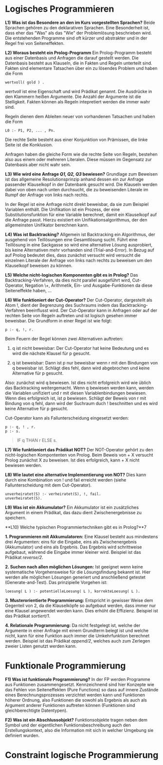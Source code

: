 # Logisches Programmieren

**L1) Was ist das Besondere an den im Kurs vorgestellten Sprachen?**
Beide Sprachen gehören zu den deklarativen Sprachen. Eine Besonderheit ist, dass eher das "Was" als das "Wie" der Problemlösung beschrieben wird. Die entstehenden Programme sind oft kürzer und abstrakter und in der Regel frei von Seiteneffekten.

**L2) Woraus besteht ein Prolog-Programm**
Ein Prolog-Programm besteht aus einer Datenbasis und Anfragen die darauf gestellt werden. Die Datenbasis besteht aus Klauseln, die in Fakten und Regeln unterteilt sind. Fakten sind elementare Tatsachen über ein zu lösendes Problem und haben die Form

	wertvoll( gold ) .

*wertvoll* ist eine Eigenschaft und wird Prädikat genannt. Die Ausdrücke in den Klammern heißen Argumente. Die Anzahl der Argumente ist die Stelligkeit. Fakten können als Regeln intepretiert werden die immer wahr sind.

Regeln dienen dem Ableiten neuer von vorhandenen Tatsachen und haben die Form

	L0 :- P1, P2, ... , Pn.

Die rechte Seite besteht aus einer Konjunktion von Prämissen, die linke Seite ist die Konklusion.

Anfragen haben die gleiche Form wie die rechte Seite von Regeln, bestehen also aus einem oder mehreren Literalen. Diese müssen im Gegensatz zur Datenbasis aber nicht wahr sein.

**L3) Wie wird eine Anfrage *Q1, Q2, Q3* bewiesen?**
Grundlage zum Beweisen ist das allgemeine Resolutionsprinzip anhand dessen ein zur Anfrage passender Klauselkopf in der Datenbank gesucht wird. Die Klauseln werden dabei von oben nach unten durchsucht, die zu beweisenden Literale im Rumpf der Anfrage von links nach rechts.

In der Regel ist eine Anfrage nicht direkt beweisbar, da sie zum Beispiel Variablen enthält. Die Unifikation ist ein Prozess, der eine Substitutionsfunktion für eine Variable berechnet, damit ein Klauselkopf auf die Anfrage passt. Hierzu existiert ein Unifikationsalgorithmus, der den allgemeinsten Unifikator berechnen kann.

**L4) Was ist Backtracking?**
Allgemein ist Backtracking ein Algorithmus, der ausgehend von Teillösungen eine Gesamtlösung sucht. Führt eine Teillösung in eine Sackgasse so wird eine alternative Lösung ausprobiert, bis keine Alternativen mehr vorhanden sind (Trial-and-Error). In Bezug auf auf Prolog bedeutet dies, dass zunächst versucht wird versucht die einzelnen Literale der Anfrage von links nach rechts zu beweisen um den Klauselkopf beweisen zu können.

**L5) Welche nicht-logischen Komponenten gibt es in Prolog?**
Das Backtracking-Verfahren, da dies nicht parallel ausgeführt wird, Cut-Operator, Negation \\+, Arithmetik, Ein- und Ausgabe-Funktionen da diese Seiteneffekte haben, ...

**L6) Wie funktioniert der Cut-Operator?**
Der Cut-Operator, dargestellt als Atom !, dient der Begrenzung des Suchraums indem das Backtracking-Verfahren beeinflusst wird. Der Cut-Operator kann in Anfragen oder auf der rechten Seite von Regeln auftreten und ist logisch gesehen immer beweisbar. Die Grundform in einer Regel ist wie folgt:

	p :- q, !, r.

Beim Feuern der Regel können zwei Alternativen auftreten:

1. q ist nicht beweisbar: Der Cut-Operator hat keine Bedeutung und es wird die nächste Klausel für p gesucht.

2. q ist beweisbar: Dann ist p nur beweisbar wenn r mit den Bindungen von q beweisbar ist. Schlägt dies fehl, dann wird abgebrochen und keine Alternative für p gesucht.

Also: zunächst wird q bewiesen. Ist dies nicht erfolgreich wird wie üblich das Backtracking weitergemacht. Wenn q bewiesen werden kann, werden die Variablen unifiziert und r mit diesen Variablenbindungen bewiesen. Wenn dies erfolgreich ist, ist p bewiesen. Schlägt der Beweis von r mit Bindung von q fehl, dann wird der Suchraum duch ! beschnitten und es wird keine Alternative für p gesucht.

Cut-Operator kann als Fallunterscheidung eingesetzt werden:

	p :- q, ! , r.
	p :- s.

> IF q THAN r ELSE s.

**L7) Wie funktioniert das Prädikat NOT?**
Der NOT-Operator gehört zu den nicht-logischen Kompontenten von Prolog. Beim Beweis von \+ X versucht Prolog zunächst X zu beweisen. Ist dies erfolgreich, kann \+ X nicht bewiesen werden.

**L8) Wie lautet eine alternative Implementierung von NOT?**
Dies kann durch eine Kombination von ! und fail erreicht werden (siehe Fallunterscheidung mit dem Cut-Operator).

	unverheiratet(S) :- verheiratet(S), !, fail.
	unverheiratet(S).

**L9) Was ist ein Akkumulator?**
Ein Akkumulator ist ein zusätzliches Argument in einem Prädikat, das dazu dient Zwischenergebnisse zu speichern.

**L10) Welche typischen Programmiertechniken gibt es in Prolog?**7

**1. Programmieren mit Akkumulatoren:** Eine Klausel besteht aus mindestens drei Argumenten: eins für die Eingabe, eins als Zwischenergebnis (Akkumulator) und eins als Ergebnis. Das Ergebnis wird schrittweise aufgebaut, während die Eingabe immer kleiner wird. Beispiel ist das Prädikat *reverse/2*.

**2. Suchen nach allen möglichen Lösungen:** Ist geeignet wenn keine systematische Vorgehensweise für die Lösungsfindung bekannt ist. Hier werden alle möglichen Lösungen generiert und anschließend getestet (Generate-and-Test). Das prinzipielle Vorgehen ist:

	loesung( L ) :- potentielleLoesung( L ), korrekteLoesung( L ). 

**3. Musterorientierte Programmierung:** Entspricht in gewisser Weise dem Gegenteil von 2, da die Klauselköpfe so aufgebaut werden, dass immer nur eine Klausel angewendet werden kann. Dies erhöht die Effizienz. Beispiel ist das Prädikat *sortiert/1*.

**4. Relationale Programmierung:** Da nicht festgelegt ist, welche der Argumente in einer Anfrage mit einem Grundterm belegt ist und welche nicht, kann für eine Funktion auch immer die Umkehrfunktion berechnet werden. Beispiel ist das Prädikat *append/2*, welches auch zum Zerlegen zweier Listen genutzt werden kann.

# Funktionale Programmierung
**F1) Was ist funktionale Programmierung?**
In der FP werden Programme aus Funktionen zusammengesetzt. Kennzeichnend sind hier Konzepte wie das Fehlen von Seiteneffekten (Pure Functions) so dass auf innere Zustände eines Berechnungsprozesses verzichtet werden kann und Funktionen höherer Ordnung, also Funktionen die sowohl als Ergebnis als auch als Argument anderer Funktionen auftreten können (Funktionen sind gleichberechtigte Datentypen).

**F2) Was ist ein Abschlussobjekt?**
Funktionsobjekte tragen neben dem Symbol und der eigentlichen Funktionsbeschreibung auch den Erstellungskontext, also die Information mit sich in welcher Umgebung sie definiert wurden.

# Constraint logische Programmierung
